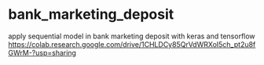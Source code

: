 # bank_marketing_deposit
apply sequential model in bank marketing deposit with keras and tensorflow 
https://colab.research.google.com/drive/1CHLDCy85QrVdWRXoI5ch_pt2u8fGWrM-?usp=sharing

